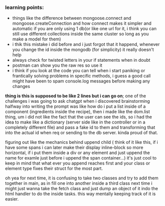 ### learning points:
* things like the difference between mongoose.connect and mongoose.createConnection and how connect makes it simpler and automatic if you are only using 1 db(or like one url for it, i think you can still use different collections inside the same cluster so long as you make a model for them)
* i thik this mistake i did before and i just forgot that it happend, whenever  you change the id inside the mongodb (for simplicity) it really doesn't help 
* always check for twisted letters in your if statements when in doubt 
* postman can show you the raw res so use it
* i think if you look at the code you can tell when i start paniking or frantically solving problems in specific methods, i guess a good call might have been to spam console.log messages before making any changes 

**thing is this is supposed to be like 2 lines but i can go on**; one of the challenges i was going to ask chatgpt when i discovered brainstorming halfway into writing the prompt was like how do i put a list inside of a component (ingredients inside the recipe), then i made like the dom.list thing, um i did not like the fact that the user can see the ids, so i had the idea to make like a dictionary (server side like in the controller or in a completely different file) and pass a fake id to them and transforming that into the actual id when req or sending to the db server. kinda proud of that.

figuring out like the mechanics behind uppend child ( think of it like this, if i have some spans i can later make their display inline-block so more horizontal, if i put them inside a div or any element and just uppend the name for examle just before i uppend the span container...) it's just cool to keep in mind that what ever you append reaches first and your class or element type fixes their struct for the most part.

oh yea for next time, it is confusing to take two classes and try to add them together in main, as in fill one into another inside a third class next time i might just wanna take the fetch class and just dump an object of it indo the html handler to do the inside tasks. this way mentally keeping track of it is easier.